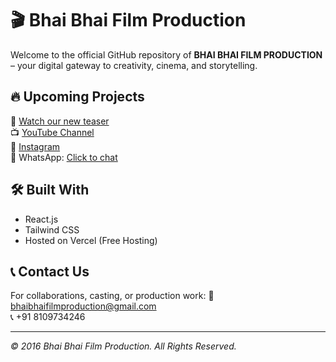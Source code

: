 # 🎬 Bhai Bhai Film Production

Welcome to the official GitHub repository of **BHAI BHAI FILM PRODUCTION** – your digital gateway to creativity, cinema, and storytelling.

## 🔥 Upcoming Projects
🎥 [Watch our new teaser](https://www.instagram.com/reel/DMnz4nUspbR/)  
📺 [YouTube Channel](https://youtube.com/@bhaibhaifilmproduction-1?si=o4ZzYkcrMO4lPrdC)  
📸 [Instagram](https://www.instagram.com/bhaibhaifilmproduction)  
📱 WhatsApp: [Click to chat](https://wa.me/918109734246)

## 🛠 Built With
- React.js
- Tailwind CSS
- Hosted on Vercel (Free Hosting)

## 📞 Contact Us
For collaborations, casting, or production work:
📧 bhaibhaifilmproduction@gmail.com  
📞 +91 8109734246

---

_© 2016 Bhai Bhai Film Production. All Rights Reserved._
